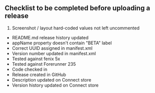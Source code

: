 ## Checklist to be completed before uploading a release
1. Screenshot / layout hard-coded values not left uncommented
- README.md release history updated
- appName property doesn't contain "BETA" label
- Correct UUID assigned in manifest.xml
- Version number updated in manifest.xml
- Tested against fenix 5x
- Tested against Forerunner 235
- Code checked in
- Release created in GitHub
- Description updated on Connect store
- Version history updated on Connect store